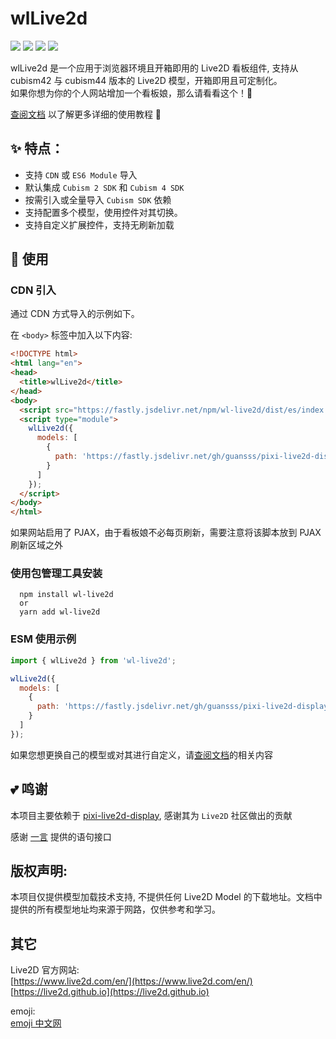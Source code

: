# wlLive2d

![](https://forthebadge.com/images/badges/built-with-love.svg)
![](https://forthebadge.com/images/badges/uses-html.svg)
![](https://forthebadge.com/images/badges/contains-cat-gifs.svg)
![](https://forthebadge.com/images/badges/powered-by-electricity.svg)

wlLive2d 是一个应用于浏览器环境且开箱即用的 Live2D 看板组件, 支持从 cubism42 与 cubism44 版本的 Live2D 模型，开箱即用且可定制化。  
如果你想为你的个人网站增加一个看板娘，那么请看看这个！🥳

[查阅文档](https://live2d.doc.nianian.cn/) 以了解更多详细的使用教程 🎉

## ✨ 特点：

- 支持 `CDN` 或 `ES6 Module` 导入
- 默认集成 `Cubism 2 SDK` 和 `Cubism 4 SDK`
- 按需引入或全量导入 `Cubism SDK` 依赖
- 支持配置多个模型，使用控件对其切换。
- 支持自定义扩展控件，支持无刷新加载

## 🌈 使用

### CDN 引入

通过 CDN 方式导入的示例如下。

在 `<body>` 标签中加入以下内容:

```html
<!DOCTYPE html>
<html lang="en">
<head>
  <title>wlLive2d</title>
</head>
<body>
  <script src="https://fastly.jsdelivr.net/npm/wl-live2d/dist/es/index.js" type="module"></script>
  <script type="module">
    wlLive2d({
      models: [
        {
          path: 'https://fastly.jsdelivr.net/gh/guansss/pixi-live2d-display/test/assets/shizuku/shizuku.model.json',
        }
      ]
    });
  </script>
</body>
</html>
```

如果网站启用了 PJAX，由于看板娘不必每页刷新，需要注意将该脚本放到 PJAX 刷新区域之外

### 使用包管理工具安装

```shell
  npm install wl-live2d
  or
  yarn add wl-live2d
```

### ESM 使用示例

```js
import { wlLive2d } from 'wl-live2d';

wlLive2d({
  models: [
    {
      path: 'https://fastly.jsdelivr.net/gh/guansss/pixi-live2d-display/test/assets/shizuku/shizuku.model.json',
    }
  ]
});
```

如果您想更换自己的模型或对其进行自定义，请[查阅文档](https://live2d.doc.nianian.cn/guide/)的相关内容

## 💕 鸣谢

本项目主要依赖于 [pixi-live2d-display](https://github.com/guansss/pixi-live2d-display), 感谢其为 `Live2D` 社区做出的贡献

感谢 [一言](https://hitokoto.cn) 提供的语句接口

## 版权声明:

本项目仅提供模型加载技术支持, 不提供任何 Live2D Model 的下载地址。文档中提供的所有模型地址均来源于网路，仅供参考和学习。

## 其它

Live2D 官方网站:  
[https://www.live2d.com/en/](https://www.live2d.com/en/)  
[https://live2d.github.io](https://live2d.github.io)

emoji:  
[emoji 中文网](https://www.emojiall.com/zh-hans)
